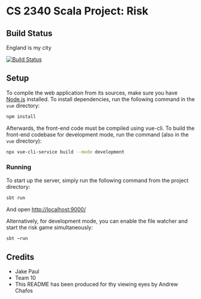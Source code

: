 # CS 2340 Scala Project: Risk

## Build Status

England is my city

[![Build Status](https://api.travis-ci.org/playframework/play-scala-forms-example.svg?branch=2.6.x)](https://www.youtube.com/watch?v=hSlb1ezRqfA)

## Setup

To compile the web application from its sources, make sure you have [Node.js](https://nodejs.org/en/) installed. To install dependencies, run the following command in the `vue` directory:

```bash
npm install
```

Afterwards, the front-end code must be compiled using vue-cli. To build the front-end codebase for development mode, run the command (also in the `vue` directory):

```bash
npx vue-cli-service build --mode development
```

### Running

To start up the server, simply run the following command from the project directory:

```bash
sbt run
```

And open [http://localhost:9000/](http://localhost:9000/)

Alternatively, for development mode, you can enable the file watcher and start the risk game simultaneously:

```bash
sbt ~run
```

## Credits

- Jake Paul
- Team 10
- This README has been produced for thy viewing eyes by Andrew Chafos